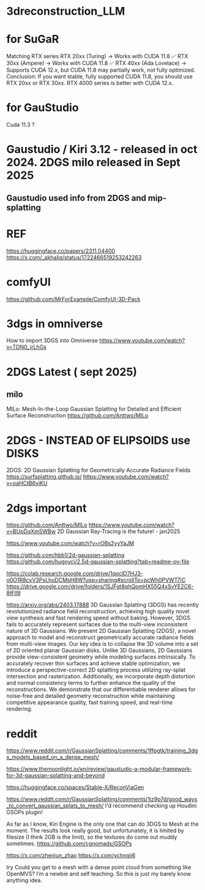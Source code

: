 # 3dreconstruction_LLM

# for SuGaR
Matching RTX series
RTX 20xx (Turing) → Works with CUDA 11.8 ✅
RTX 30xx (Ampere) → Works with CUDA 11.8 ✅
RTX 40xx (Ada Lovelace) → Supports CUDA 12.x, but CUDA 11.8 may partially work, not fully optimized.
Conclusion:
If you want stable, fully supported CUDA 11.8, you should use RTX 20xx or RTX 30xx.
RTX 4000 series is better with CUDA 12.x.

# for GauStudio 
Cuda 11.3 ?












# Gaustudio / Kiri 3.12 - released in oct 2024.    2DGS milo released in Sept 2025
## Gaustudio used info from 2DGS and mip-splatting


# REF
https://huggingface.co/papers/2311.04400
https://x.com/_akhaliq/status/1722466519253242263


# comfyUI
https://github.com/MrForExample/ComfyUI-3D-Pack



# 3dgs in omniverse
How to import 3DGS into Omniverse
https://www.youtube.com/watch?v=TDN0_jrLhGs

# 2DGS Latest ( sept 2025)
## milo
MILo: Mesh-In-the-Loop Gaussian Splatting for Detailed and Efficient Surface Reconstruction
https://github.com/Anttwo/MILo

# 2DGS - INSTEAD OF ELIPSOIDS use DISKS
2DGS: 2D Gaussian Splatting for Geometrically Accurate Radiance Fields
https://surfsplatting.github.io/
https://www.youtube.com/watch?v=oaHCtB6yiKU

# 2dgs important
https://github.com/Anttwo/MILo
https://www.youtube.com/watch?v=BUpDqXmSWBw
2D Gaussian Ray-Tracing is the future! - jan2025

https://www.youtube.com/watch?v=rOBs2yyYaJM

https://github.com/hbb1/2d-gaussian-splatting
https://github.com/hugoycj/2.5d-gaussian-splatting?tab=readme-ov-file

https://colab.research.google.com/drive/1qoclD7HJ3-o0O1R8cvV3PxLhoDCMsH8W?usp=sharing#scrollTo=pcWh0PVWT7iC
https://drive.google.com/drive/folders/1SJFgt8qhQomHX55Q4xSvYE2C6-8tFll9

https://arxiv.org/abs/2403.17888
3D Gaussian Splatting (3DGS) has recently revolutionized radiance field reconstruction, achieving high quality novel view synthesis and fast rendering speed without baking. However, 3DGS fails to accurately represent surfaces due to the multi-view inconsistent nature of 3D Gaussians. We present 2D Gaussian Splatting (2DGS), a novel approach to model and reconstruct geometrically accurate radiance fields from multi-view images. Our key idea is to collapse the 3D volume into a set of 2D oriented planar Gaussian disks. Unlike 3D Gaussians, 2D Gaussians provide view-consistent geometry while modeling surfaces intrinsically. To accurately recover thin surfaces and achieve stable optimization, we introduce a perspective-correct 2D splatting process utilizing ray-splat intersection and rasterization. Additionally, we incorporate depth distortion and normal consistency terms to further enhance the quality of the reconstructions. We demonstrate that our differentiable renderer allows for noise-free and detailed geometry reconstruction while maintaining competitive appearance quality, fast training speed, and real-time rendering.


# reddit
https://www.reddit.com/r/GaussianSplatting/comments/1ffpgtk/training_3dgs_models_based_on_a_dense_mesh/

https://www.themoonlight.io/en/review/gaustudio-a-modular-framework-for-3d-gaussian-splatting-and-beyond


https://huggingface.co/spaces/Stable-X/ReconViaGen

https://www.reddit.com/r/GaussianSplatting/comments/1iz9p7d/good_ways_to_convert_gaussian_splats_to_mesh/
I'd recommend checking up Houdini GSOPs plugin!

As far as I know, Kiri Engine is the only one that can do 3DGS to Mesh at the moment. The results look really good, but unfortunately, it is limited by filesize (I think 2GB is the limit), so the textures do come out muddy sometimes.
https://github.com/cgnomads/GSOPs


https://x.com/zhenjun_zhao
https://x.com/ychngji6


try
Could you get to a mesh with a dense point cloud from something like OpenMVS? I’m a newbie and self teaching. So this is just my barely know anything idea.
